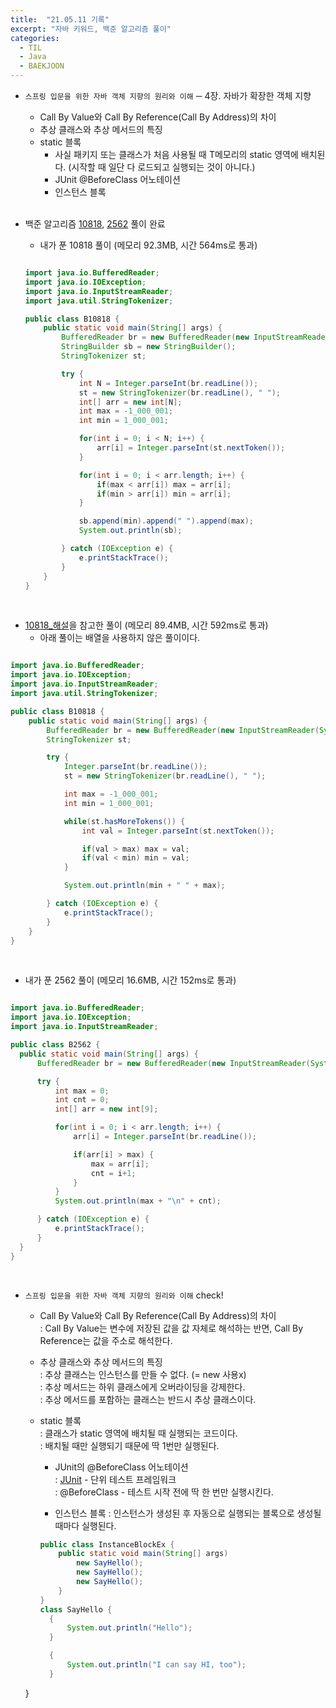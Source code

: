 ```yaml
---
title:  "21.05.11 기록"
excerpt: "자바 키워드, 백준 알고리즘 풀이"
categories:
  - TIL
  - Java
  - BAEKJOON
---
```



+ `스프링 입문을 위한 자바 객체 지향의 원리와 이해` ─ 4장. 자바가 확장한 객체 지향
  + Call By Value와 Call By Reference(Call By Address)의 차이
  + 추상 클래스와 추상 메서드의 특징
  + static 블록
    + 사실 패키지 또는 클래스가 처음 사용될 때 T메모리의 static 영역에 배치된다. (시작할 때 일단 다 로드되고 실행되는 것이 아니다.)
    + JUnit @BeforeClass 어노테이션
    + 인스턴스 블록

  <br />

+ 백준 알고리즘 [10818](https://www.acmicpc.net/problem/10818), [2562](https://www.acmicpc.net/problem/2562) 풀이 완료

  + 내가 푼 10818 풀이 (메모리 92.3MB, 시간 564ms로 통과)

  ```java

  import java.io.BufferedReader;
  import java.io.IOException;
  import java.io.InputStreamReader;
  import java.util.StringTokenizer;

  public class B10818 {
      public static void main(String[] args) {
          BufferedReader br = new BufferedReader(new InputStreamReader(System.in));
          StringBuilder sb = new StringBuilder();
          StringTokenizer st;

          try {
              int N = Integer.parseInt(br.readLine());
              st = new StringTokenizer(br.readLine(), " ");
              int[] arr = new int[N];
              int max = -1_000_001;
              int min = 1_000_001;

              for(int i = 0; i < N; i++) {
                  arr[i] = Integer.parseInt(st.nextToken());
              }

              for(int i = 0; i < arr.length; i++) {
                  if(max < arr[i]) max = arr[i];
                  if(min > arr[i]) min = arr[i];
              }

              sb.append(min).append(" ").append(max);
              System.out.println(sb);

          } catch (IOException e) {
              e.printStackTrace();
          }
      }
  }
  ```

<br />

  + [10818_해설](https://st-lab.tistory.com/43)을 참고한 풀이 (메모리 89.4MB, 시간 592ms로 통과)
    + 아래 풀이는 배열을 사용하지 않은 풀이이다.


  ```java

  import java.io.BufferedReader;
  import java.io.IOException;
  import java.io.InputStreamReader;
  import java.util.StringTokenizer;

  public class B10818 {
      public static void main(String[] args) {
          BufferedReader br = new BufferedReader(new InputStreamReader(System.in));
          StringTokenizer st;

          try {
              Integer.parseInt(br.readLine());
              st = new StringTokenizer(br.readLine(), " ");

              int max = -1_000_001;
              int min = 1_000_001;

              while(st.hasMoreTokens()) {
                  int val = Integer.parseInt(st.nextToken());

                  if(val > max) max = val;
                  if(val < min) min = val;
              }

              System.out.println(min + " " + max);

          } catch (IOException e) {
              e.printStackTrace();
          }
      }
  }
  ```

  <br />

  +  내가 푼 2562 풀이 (메모리 16.6MB, 시간 152ms로 통과)

  ```java

  import java.io.BufferedReader;
  import java.io.IOException;
  import java.io.InputStreamReader;

  public class B2562 {
    public static void main(String[] args) {
        BufferedReader br = new BufferedReader(new InputStreamReader(System.in));

        try {
            int max = 0;
            int cnt = 0;
            int[] arr = new int[9];

            for(int i = 0; i < arr.length; i++) {
                arr[i] = Integer.parseInt(br.readLine());

                if(arr[i] > max) {
                    max = arr[i];
                    cnt = i+1;
                }
            }
            System.out.println(max + "\n" + cnt);

        } catch (IOException e) {
            e.printStackTrace();
        }
    }
}
  ```
<br />

+ `스프링 입문을 위한 자바 객체 지향의 원리와 이해` check!
  + Call By Value와 Call By Reference(Call By Address)의 차이<br />
    : Call By Value는 변수에 저장된 값을 값 자체로 해석하는 반면, Call By Reference는 값을 주소로 해석한다.

  + 추상 클래스와 추상 메서드의 특징<br />
    : 추상 클래스는 인스턴스를 만들 수 없다. (= new 사용x) <br />
    : 추상 메서드는 하위 클래스에게 오버라이딩을 강제한다.<br />
    : 추상 메서드를 포함하는 클래스는 반드시 추상 클래스이다.

  + static 블록<br />
    : 클래스가 static 영역에 배치될 때 실행되는 코드이다.<br />
    : 배치될 때만 실행되기 때문에 딱 1번만 실행된다.<br />

    + JUnit의 @BeforeClass 어노테이션<br />
      : [JUnit](https://www.nextree.co.kr/p11104/) - 단위 테스트 프레임워크<br />
      : @BeforeClass - 테스트 시작 전에 딱 한 번만 실행시킨다.<br />

    + 인스턴스 블록
      : 인스턴스가 생성된 후 자동으로 실행되는 블록으로 생성될 때마다 실행된다.

    ```java
    public class InstanceBlockEx {
        public static void main(String[] args)
            new SayHello();
            new SayHello();
            new SayHello();
        }
    }
    class SayHello {
      {
          System.out.println("Hello");
      }

      {
          System.out.println("I can say HI, too");
      }
  }
    ```
